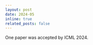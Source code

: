 ```yaml
---
layout: post
date: 2024-05
inline: true
related_posts: false
---
```


One paper was accepted by ICML 2024.
